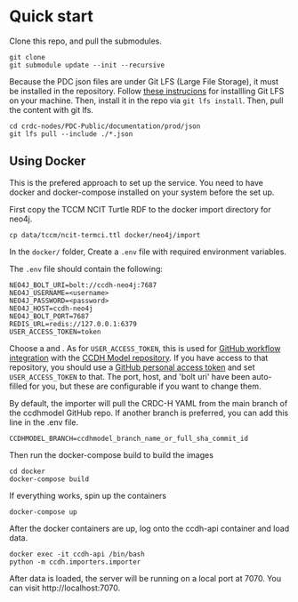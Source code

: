 # Quick start

Clone this repo, and pull the submodules. 

```shell
git clone 
git submodule update --init --recursive
```

Because the PDC json files are under Git LFS (Large File Storage), it must be
installed in the repository. Follow [these instrucions](https://git-lfs.github.com/)
for installling Git LFS on your machine. Then, install it in the repo via 
`git lfs install`. Then, pull the content with git lfs.

```shell
cd crdc-nodes/PDC-Public/documentation/prod/json
git lfs pull --include ./*.json
```

## Using Docker

This is the prefered approach to set up the service. You need to have
docker and docker-compose installed on your system before the set up. 

First copy the TCCM NCIT Turtle RDF to the docker import directory for neo4j. 

```shell
cp data/tccm/ncit-termci.ttl docker/neo4j/import
```

In the `docker/` folder, Create a `.env` file with required environment variables.

The `.env` file should contain the following:

```
NEO4J_BOLT_URI=bolt://ccdh-neo4j:7687
NEO4J_USERNAME=<username>
NEO4J_PASSWORD=<password>
NEO4J_HOST=ccdh-neo4j
NEO4J_BOLT_PORT=7687
REDIS_URL=redis://127.0.0.1:6379
USER_ACCESS_TOKEN=token
```

Choose a <username> and <password>. As for `USER_ACCESS_TOKEN`, this is used for [GitHub workflow integration](https://docs.github.com/en/actions/reference/authentication-in-a-workflow) with the [CCDH Model repository](https://github.com/cancerDHC/ccdhmodel). If you have access to that repository, you should use a [GitHub personal access token](https://docs.github.com/en/github/authenticating-to-github/keeping-your-account-and-data-secure/creating-a-personal-access-token) and set `USER_ACCESS_TOKEN` to that. The port, host, and 'bolt uri' have been auto-filled for you, but these are configurable if you want to change them.

By default, the importer will pull the CRDC-H YAML from the main branch of the 
ccdhmodel GitHub repo. 
If another branch is preferred, you can add this line in the .env file.

```shell
CCDHMODEL_BRANCH=ccdhmodel_branch_name_or_full_sha_commit_id
```

Then run the docker-compose build to build the images

```shell
cd docker
docker-compose build
```

If everything works, spin up the containers

```shell
docker-compose up
```

After the docker containers are up, log onto the ccdh-api container and
load data. 

```shell
docker exec -it ccdh-api /bin/bash
python -m ccdh.importers.importer
```

After data is loaded, the server will be running on a local port at 7070. You can visit
http://localhost:7070. 

